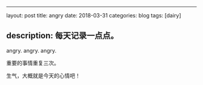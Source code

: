 * * *

layout: post
title: angry
date: 2018-03-31
categories: blog
tags: [dairy]

## description: 每天记录一点点。

angry.
angry.
angry.

重要的事情重复三次。

生气，大概就是今天的心情吧！